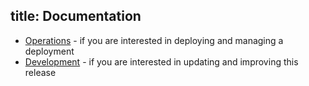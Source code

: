 title: Documentation
---

 * [Operations](ops/index.md) - if you are interested in deploying and managing a deployment
 * [Development](dev/index.md) - if you are interested in updating and improving this release
